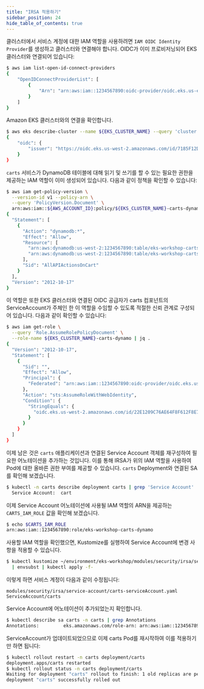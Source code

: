 ```yaml
---
title: "IRSA 적용하기"
sidebar_position: 24
hide_table_of_contents: true
---
```


클러스터에서 서비스 계정에 대한 IAM 역할을 사용하려면 `IAM OIDC Identity Provider`를 생성하고 클러스터와 연결해야 합니다. OIDC가 이미 프로비저닝되어 EKS 클러스터와 연결되어 있습니다:

```bash
$ aws iam list-open-id-connect-providers
{
    "OpenIDConnectProviderList": [
        {
            "Arn": "arn:aws:iam::1234567890:oidc-provider/oidc.eks.us-east-2.amazonaws.com/id/7185F12D2B62B8DA97B0ECA713F66C86"
        }
    ]
}
```

Amazon EKS 클러스터와의 연결을 확인합니다.

```bash
$ aws eks describe-cluster --name ${EKS_CLUSTER_NAME} --query 'cluster.identity'
{
    "oidc": {
        "issuer": "https://oidc.eks.us-west-2.amazonaws.com/id/7185F12D2B62B8DA97B0ECA713F66C86"
    }
}
```

`carts` 서비스가 DynamoDB 테이블에 대해 읽기 및 쓰기를 할 수 있는 필요한 권한을 제공하는 IAM 역할이 이미 생성되어 있습니다. 다음과 같이 정책을 확인할 수 있습니다:

```bash
$ aws iam get-policy-version \
  --version-id v1 --policy-arn \
  --query 'PolicyVersion.Document' \
  arn:aws:iam::${AWS_ACCOUNT_ID}:policy/${EKS_CLUSTER_NAME}-carts-dynamo | jq .
{
  "Statement": [
    {
      "Action": "dynamodb:*",
      "Effect": "Allow",
      "Resource": [
        "arn:aws:dynamodb:us-west-2:1234567890:table/eks-workshop-carts",
        "arn:aws:dynamodb:us-west-2:1234567890:table/eks-workshop-carts/index/*"
      ],
      "Sid": "AllAPIActionsOnCart"
    }
  ],
  "Version": "2012-10-17"
}
```

이 역할은 또한 EKS 클러스터와 연결된 OIDC 공급자가 carts 컴포넌트의 ServiceAccount가 주체인 한 이 역할을 수임할 수 있도록 적절한 신뢰 관계로 구성되어 있습니다. 다음과 같이 확인할 수 있습니다:

```bash
$ aws iam get-role \
  --query 'Role.AssumeRolePolicyDocument' \
  --role-name ${EKS_CLUSTER_NAME}-carts-dynamo | jq .
{
  "Version": "2012-10-17",
  "Statement": [
    {
      "Sid": "",
      "Effect": "Allow",
      "Principal": {
        "Federated": "arn:aws:iam::1234567890:oidc-provider/oidc.eks.us-west-2.amazonaws.com/id/22E1209C76AE64F8F612F8E703E5BBD7"
      },
      "Action": "sts:AssumeRoleWithWebIdentity",
      "Condition": {
        "StringEquals": {
          "oidc.eks.us-west-2.amazonaws.com/id/22E1209C76AE64F8F612F8E703E5BBD7:sub": "system:serviceaccount:carts:carts"
        }
      }
    }
  ]
}
```

이제 남은 것은 `carts` 애플리케이션과 연결된 Service Account 객체를 재구성하여 필요한 어노테이션을 추가하는 것입니다. 이를 통해 IRSA가 위의 IAM 역할을 사용하여 Pod에 대한 올바른 권한 부여를 제공할 수 있습니다.
`carts` Deployment와 연결된 SA를 확인해 보겠습니다.

```bash
$ kubectl -n carts describe deployment carts | grep 'Service Account'
  Service Account:  cart
```

이제 Service Account 어노테이션에 사용될 IAM 역할의 ARN을 제공하는 `CARTS_IAM_ROLE` 값을 확인해 보겠습니다.

```bash
$ echo $CARTS_IAM_ROLE
arn:aws:iam::1234567890:role/eks-workshop-carts-dynamo
```

사용할 IAM 역할을 확인했으면, Kustomize를 실행하여 Service Account에 변경 사항을 적용할 수 있습니다.

```bash
$ kubectl kustomize ~/environment/eks-workshop/modules/security/irsa/service-account \
  | envsubst | kubectl apply -f-
```

이렇게 하면 서비스 계정이 다음과 같이 수정됩니다:

```kustomization
modules/security/irsa/service-account/carts-serviceAccount.yaml
ServiceAccount/carts
```

Service Account에 어노테이션이 추가되었는지 확인합니다.

```bash
$ kubectl describe sa carts -n carts | grep Annotations
Annotations:         eks.amazonaws.com/role-arn: arn:aws:iam::1234567890:role/eks-workshop-carts-dynamo
```

ServiceAccount가 업데이트되었으므로 이제 carts Pod를 재시작하여 이를 적용하기만 하면 됩니다:

```bash
$ kubectl rollout restart -n carts deployment/carts
deployment.apps/carts restarted
$ kubectl rollout status -n carts deployment/carts
Waiting for deployment "carts" rollout to finish: 1 old replicas are pending termination...
deployment "carts" successfully rolled out
```
